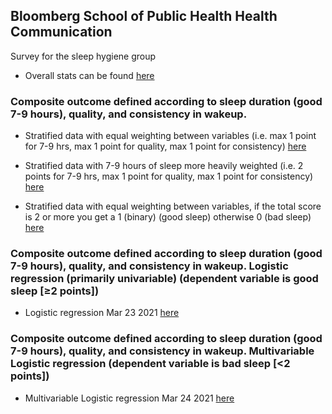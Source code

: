 ## Bloomberg School of Public Health Health Communication 
Survey for the sleep hygiene group

- Overall stats can be found [here](https://tivanics.github.io/BloombergSPH_survey/Sleephygienestats.html)

### Composite outcome defined according to sleep duration (good 7-9 hours), quality, and consistency in wakeup.
- Stratified data with equal weighting between variables (i.e. max 1 point for 7-9 hrs, max 1 point for quality, max 1 point for consistency) [here](https://tivanics.github.io/BloombergSPH_survey/Sleephygieneanalysis_scoremax3.html)

- Stratified data with 7-9 hours of sleep more heavily weighted (i.e. 2 points for 7-9 hrs, max 1 point for quality, max 1 point for consistency) [here](https://tivanics.github.io/BloombergSPH_survey/Sleephygieneanalysis_scoremax4.html)

- Stratified data with equal weighting between variables, if the total score is 2 or more you get a 1 (binary) (good sleep) otherwise 0 (bad sleep) [here](https://tivanics.github.io/BloombergSPH_survey/Sleephygieneanalysis_scorelessthan2badscoregreaterorequalto2good.html)

### Composite outcome defined according to sleep duration (good 7-9 hours), quality, and consistency in wakeup. Logistic regression (primarily univariable) (dependent variable is good sleep [≥2 points])
- Logistic regression Mar 23 2021 [here](https://tivanics.github.io/BloombergSPH_survey/Logisticregressionmarch23.html)

### Composite outcome defined according to sleep duration (good 7-9 hours), quality, and consistency in wakeup. Multivariable Logistic regression (dependent variable is bad sleep [<2 points])
- Multivariable Logistic regression Mar 24 2021 [here](https://tivanics.github.io/BloombergSPH_survey/Multivariablemodel.html)
